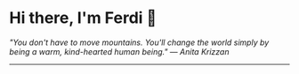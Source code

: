 <h1>Hi there, I'm Ferdi 👋</h1>

<p><em>
  "You don't have to move mountains. You'll change the world simply by being a warm, kind-hearted human being." — Anita Krizzan
</em></p>

---
